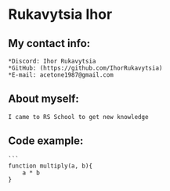 # Rukavytsia Ihor
## My contact info:
    *Discord: Ihor Rukavytsia
    *GitHub: (https://github.com/IhorRukavytsia)
    *E-mail: acetone1987@gmail.com
## About myself:
    I came to RS School to get new knowledge
## Code example:
    ```
    function multiply(a, b){
        a * b
    }